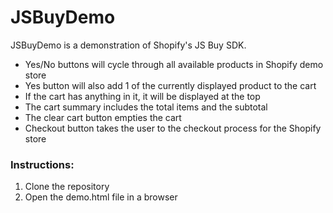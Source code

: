# JSBuyDemo

JSBuyDemo is a demonstration of Shopify's JS Buy SDK.

+ Yes/No buttons will cycle through all available products in Shopify demo store
+ Yes button will also add 1 of the currently displayed product to the cart
+ If the cart has anything in it, it will be displayed at the top
+ The cart summary includes the total items and the subtotal
+ The clear cart button empties the cart
+ Checkout button takes the user to the checkout process for the Shopify store

### Instructions:
1. Clone the repository
2. Open the demo.html file in a browser

